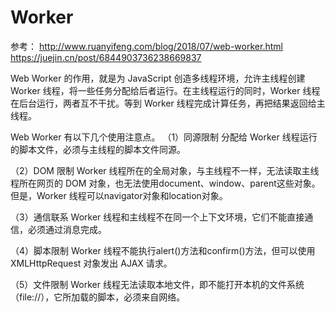 # Worker

参考：
http://www.ruanyifeng.com/blog/2018/07/web-worker.html
https://juejin.cn/post/6844903736238669837

Web Worker 的作用，就是为 JavaScript 创造多线程环境，允许主线程创建 Worker 线程，将一些任务分配给后者运行。在主线程运行的同时，Worker 线程在后台运行，两者互不干扰。等到 Worker 线程完成计算任务，再把结果返回给主线程。


Web Worker 有以下几个使用注意点。
（1）同源限制
分配给 Worker 线程运行的脚本文件，必须与主线程的脚本文件同源。

（2）DOM 限制
Worker 线程所在的全局对象，与主线程不一样，无法读取主线程所在网页的 DOM 对象，也无法使用document、window、parent这些对象。但是，Worker 线程可以navigator对象和location对象。

（3）通信联系
Worker 线程和主线程不在同一个上下文环境，它们不能直接通信，必须通过消息完成。

（4）脚本限制
Worker 线程不能执行alert()方法和confirm()方法，但可以使用 XMLHttpRequest 对象发出 AJAX 请求。

（5）文件限制
Worker 线程无法读取本地文件，即不能打开本机的文件系统（file://），它所加载的脚本，必须来自网络。